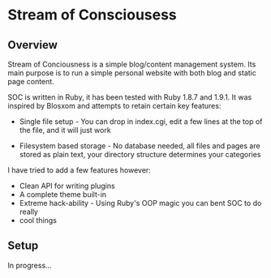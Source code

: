Stream of Consciousess
======================

Overview
--------
Stream of Conciousness is a simple blog/content management system.  Its main
purpose is to run a simple personal website with both blog and static page
content.

SOC is written in Ruby, it has been tested with Ruby 1.8.7 and 1.9.1.  It was
inspired by Blosxom and attempts to retain certain key features:

* Single file setup - You can drop in index.cgi, edit a few lines at the top of
  the file, and it will just work

* Filesystem based storage - No database needed, all files and pages are stored
  as plain text,  your directory structure determines your categories

I have tried to add a few features however:

* Clean API for writing plugins
* A complete theme built-in
* Extreme hack-ability - Using Ruby's OOP magic you can bent SOC to do really
* cool things

Setup
----

In progress...